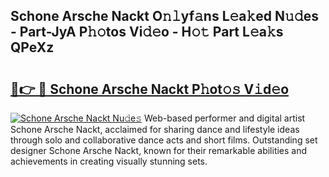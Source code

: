 ## Schone Arsche Nackt O𝚗𝚕yf𝚊ns L𝚎a𝚔ed N𝚞𝚍es - Part-JyA P𝚑𝚘tos Vi𝚍𝚎o - H𝚘𝚝 Part L𝚎a𝚔s QPeXz

# <h2><a href="http://kfelwl.oniu.top/?m=Schone+Arsche+Nackt">🔗👉 🔴 Schone Arsche Nackt P𝚑ot𝚘𝚜 V𝚒d𝚎o</a></h2>

[![Schone Arsche Nackt Nu𝚍e𝚜](https://i.imgur.com/0qMVB7G.gif)](http://kfelwl.oniu.top/?m=Schone+Arsche+Nackt)
Web-based performer and digital artist Schone Arsche Nackt, acclaimed for sharing dance and lifestyle ideas through solo and collaborative dance acts and short films. Outstanding set designer Schone Arsche Nackt, known for their remarkable abilities and achievements in creating visually stunning sets.  
